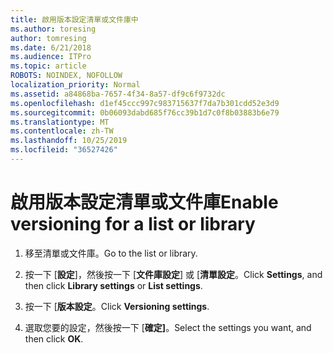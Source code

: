 ```yaml
---
title: 啟用版本設定清單或文件庫中
ms.author: toresing
author: tomresing
ms.date: 6/21/2018
ms.audience: ITPro
ms.topic: article
ROBOTS: NOINDEX, NOFOLLOW
localization_priority: Normal
ms.assetid: a84868ba-7657-4f34-8a57-df9c6f9732dc
ms.openlocfilehash: d1ef45ccc997c983715637f7da7b301cdd52e3d9
ms.sourcegitcommit: 0b06093dabd685f76cc39b1d7c0f8b03883b6e79
ms.translationtype: MT
ms.contentlocale: zh-TW
ms.lasthandoff: 10/25/2019
ms.locfileid: "36527426"
---
```

# <a name="enable-versioning-for-a-list-or-library"></a><span data-ttu-id="ae900-102">啟用版本設定清單或文件庫</span><span class="sxs-lookup"><span data-stu-id="ae900-102">Enable versioning for a list or library</span></span>

1. <span data-ttu-id="ae900-103">移至清單或文件庫。</span><span class="sxs-lookup"><span data-stu-id="ae900-103">Go to the list or library.</span></span>
    
2. <span data-ttu-id="ae900-104">按一下 [**設定**]，然後按一下 [**文件庫設定**] 或 [**清單設定**。</span><span class="sxs-lookup"><span data-stu-id="ae900-104">Click **Settings**, and then click **Library settings** or **List settings**.</span></span>
    
3. <span data-ttu-id="ae900-105">按一下 [**版本設定**。</span><span class="sxs-lookup"><span data-stu-id="ae900-105">Click **Versioning settings**.</span></span>
    
4. <span data-ttu-id="ae900-106">選取您要的設定，然後按一下 [**確定]**。</span><span class="sxs-lookup"><span data-stu-id="ae900-106">Select the settings you want, and then click **OK**.</span></span>
    

